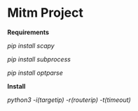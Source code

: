 # Mitm Project
**Requirements**

*pip install scapy*

*pip install subprocess*

*pip install optparse*



**Install**


 *python3 -i(targetip) -r(routerip) -t(timeout)*
